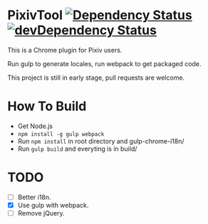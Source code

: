 # PixivTool [![Dependency Status](https://david-dm.org/chengyuhui/PixivTool.svg?style=flat)](https://david-dm.org/chengyuhui/PixivTool) [![devDependency Status](https://david-dm.org/chengyuhui/PixivTool/dev-status.svg?style=flat)](https://david-dm.org/chengyuhui/PixivTool#info=devDependencies)
This is a Chrome plugin for Pixiv users.

Run gulp to generate locales, run webpack to get packaged code.

This project is still in early stage, pull requests are welcome.

# How To Build
- Get Node.js
- `npm install -g gulp webpack`
- Run `npm install` in root directory and gulp-chrome-i18n/
- Run `gulp build` and everyting is in build/

# TODO
- [ ] Better i18n.
- [X] Use gulp with webpack.
- [ ] Remove jQuery.
